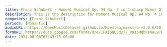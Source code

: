 ```yaml
---
title: Franz Schubert - Moment Musical Op. 94 No. 4 in C-sharp Minor D780 (1)
description: This is the description for Moment Musical Op. 94 No. 4 in C-sharp Minor D780 by Franz Schubert
composers: [Franz Schubert]
periods: [Romantic]
audioURL: https://OpenMusicDataset.github.io/Maestro/maestro-v3.0.0/2013/ORIG-MIDI_01_7_8_13_Group__MID--AUDIO_07_R2_2013_wav--2.midi
formURL: https://docs.google.com/forms/d/e/1FAIpQLSd272_vaI5MqbRsnALv7DaEA4xJMtkv4XMPrHCzLRNeN44QiQ/viewform
date: 2021-08-08T07:43:13-06:00
---
```

